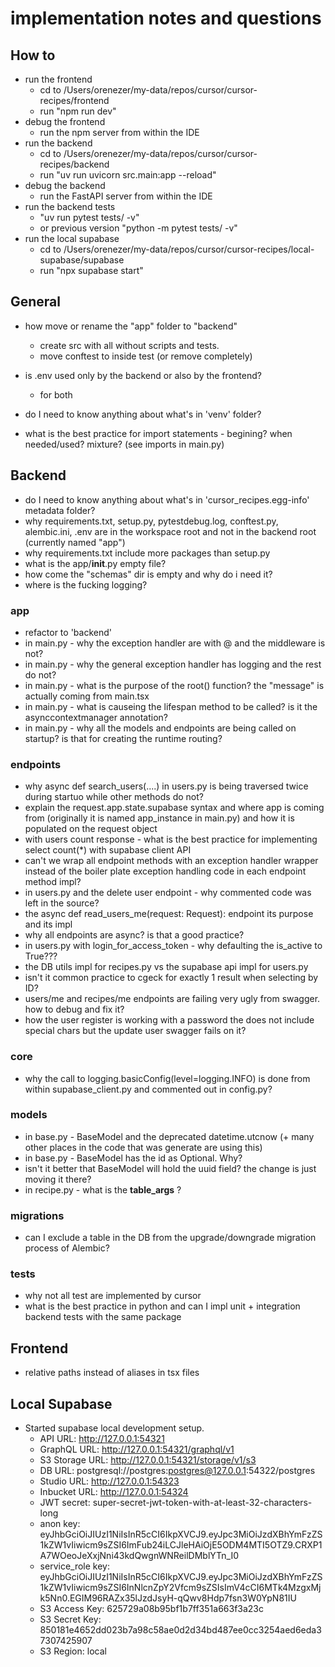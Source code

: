 # implementation notes and questions

## How to
- run the frontend
    - cd to /Users/orenezer/my-data/repos/cursor/cursor-recipes/frontend
    - run "npm run dev"
- debug the frontend
    - run the npm server from within the IDE
- run the backend
    - cd to /Users/orenezer/my-data/repos/cursor/cursor-recipes/backend
    - run "uv run uvicorn src.main:app --reload"
- debug the backend
    - run the FastAPI server from within the IDE
- run the backend tests
    - "uv run pytest tests/ -v"
    - or previous version "python -m pytest tests/ -v"
- run the local supabase
    - cd to /Users/orenezer/my-data/repos/cursor/cursor-recipes/local-supabase/supabase
    - run "npx supabase start"
    
## General
- how move or rename the "app" folder to "backend"
    - create src with all without scripts and tests. 
    - move conftest to inside test (or remove completely)
- is .env used only by the backend or also by the frontend?
    - for both
- do I need to know anything about what's in 'venv' folder?

- what is the best practice for import statements - begining? when needed/used? mixture? (see imports in main.py)

## Backend 
- do I need to know anything about what's in 'cursor_recipes.egg-info' metadata folder?
- why requirements.txt, setup.py, pytestdebug.log, conftest.py, alembic.ini, .env are in the workspace root and not in the backend root (currently named "app")
- why requirements.txt include more packages than setup.py
- what is the app/__init__.py empty file?
- how come the "schemas" dir is empty and why do i need it?
- where is the fucking logging?

### app
- refactor to 'backend'
- in main.py - why the exception handler are with @ and the middleware is not?
- in main.py - why the general exception handler has logging and the rest do not?
- in main.py - what is the purpose of the root() function? the "message" is actually coming from main.tsx
- in main.py - what is causeing the lifespan method to be called? is it the asynccontextmanager annotation?
- in main.py - why all the models and endpoints are being called on startup? is that for creating the runtime routing?

### endpoints
- why async def search_users(....) in users.py is being traversed twice during startuo while other methods do not?
- explain the request.app.state.supabase syntax and where app is coming from (originally it is named app_instance in main.py) and how it is populated on the request object
- with users count response - what is the best practice for implementing select count(*) with supabase client API
- can't we wrap all endpoint methods with an exception handler wrapper instead of the boiler plate exception handling code in each endpoint method impl?
- in users.py and the delete user endpoint - why commented code was left in the source?
- the async def read_users_me(request: Request): endpoint its purpose and its impl
- why all endpoints are async? is that a good practice?
- in users.py with login_for_access_token - why defaulting the is_active to True???
- the DB utils impl for recipes.py vs the supabase api impl for users.py
- isn't it common practice to cgeck for exactly 1 result when selecting by ID?
- users/me and recipes/me endpoints are failing very ugly from swagger. how to debug and fix it?
- how the user register is working with a password the does not include special chars but the update user swagger fails on it?

### core
- why the call to logging.basicConfig(level=logging.INFO) is done from within supabase_client.py and commented out in config.py?

### models
- in base.py - BaseModel and the deprecated datetime.utcnow (+ many other places in the code that was generate are using this)
- in base.py - BaseModel has the id as Optional. Why?
- isn't it better that BaseModel will hold the uuid field? the change is just moving it there?
- in recipe.py - what is the __table_args__ ?

### migrations
- can I exclude a table in the DB from the upgrade/downgrade migration process of Alembic?

### tests
- why not all test are implemented by cursor
- what is the best practice in python and can I impl unit + integration backend tests with the same package


## Frontend 
- relative paths instead of aliases in tsx files

## Local Supabase
- Started supabase local development setup.
    - API URL: http://127.0.0.1:54321
    - GraphQL URL: http://127.0.0.1:54321/graphql/v1
    - S3 Storage URL: http://127.0.0.1:54321/storage/v1/s3
    - DB URL: postgresql://postgres:postgres@127.0.0.1:54322/postgres
    - Studio URL: http://127.0.0.1:54323
    - Inbucket URL: http://127.0.0.1:54324
    - JWT secret:      super-secret-jwt-token-with-at-least-32-characters-long
    - anon key: eyJhbGciOiJIUzI1NiIsInR5cCI6IkpXVCJ9.eyJpc3MiOiJzdXBhYmFzZS1kZW1vIiwicm9sZSI6ImFub24iLCJleHAiOjE5ODM4MTI5OTZ9.CRXP1A7WOeoJeXxjNni43kdQwgnWNReilDMblYTn_I0
    - service_role key: eyJhbGciOiJIUzI1NiIsInR5cCI6IkpXVCJ9.eyJpc3MiOiJzdXBhYmFzZS1kZW1vIiwicm9sZSI6InNlcnZpY2Vfcm9sZSIsImV4cCI6MTk4MzgxMjk5Nn0.EGIM96RAZx35lJzdJsyH-qQwv8Hdp7fsn3W0YpN81IU
    - S3 Access Key: 625729a08b95bf1b7ff351a663f3a23c
    - S3 Secret Key: 850181e4652dd023b7a98c58ae0d2d34bd487ee0cc3254aed6eda37307425907
    - S3 Region: local